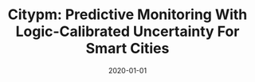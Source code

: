 ---
title: "Citypm: Predictive Monitoring With Logic-Calibrated Uncertainty For Smart Cities"
date: 2020-01-01
venue: ""
paperurl: 
authors: "Meiyi Ma, John A Stankovic, Ezio Bartocci and Lu Feng"
---